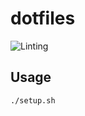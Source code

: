 # dotfiles

![Linting](https://github.com/garrettgibo/dotfiles/workflows/Linting/badge.svg)

## Usage

```sh
./setup.sh
```
